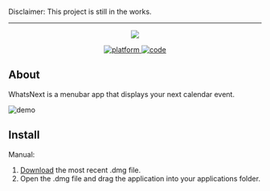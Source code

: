 Disclaimer: This project is still in the works.

------

<p align="center">
<img src="https://raw.githubusercontent.com/NicholasBellucci/WhatsNext/develop/Images/Logo.png">
</p>
<p align="center">
<a href="https://img.shields.io/badge/platform-macOS-lightgrey.svg">
<img src="https://img.shields.io/badge/platform-macOS-lightgrey.svg" alt="platform">
</a>
<a href="https://swift.org/">
<img src="https://img.shields.io/badge/code-Swift-yellow.svg" alt="code">
</a>
</p>

## About
WhatsNext is a menubar app that displays your next calendar event.

![demo](https://github.com/NicholasBellucci/WhatsNext/blob/develop/Images/Demo.gif?raw=true)

## Install

Manual:
1. [Download](https://github.com/NicholasBellucci/WhatsNext/releases/latest) the most recent .dmg file.
2. Open the .dmg file and drag the application into your applications folder.
